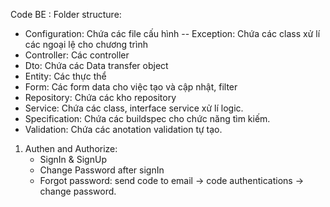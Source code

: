 Code BE : 
Folder structure:
   - Configuration: Chứa các file cấu hình
      -- Exception: Chứa các class xử lí các ngoại lệ cho chương trình
   - Controller: Các controller
   - Dto: Chứa các Data transfer object 
   - Entity: Các thực thể
   - Form: Các form data cho việc tạo và cập nhật, filter 
   - Repository: Chứa các kho repository
   - Service: Chứa các class, interface service xử lí logic.
   - Specification: Chứa các buildspec cho chức năng tìm kiếm.
   - Validation: Chứa các anotation validation tự tạo.
1. Authen and Authorize:
   - SignIn & SignUp
   - Change Password after signIn
   - Forgot password: send code to email -> code authentications -> change password. 
